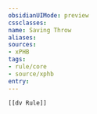 ```yaml
---
obsidianUIMode: preview
cssclasses:
name: Saving Throw
aliases:
sources:
- xPHB
tags:
- rule/core
- source/xphb
entry:
---
```


```meta-bind-embed
[[dv Rule]]
```
